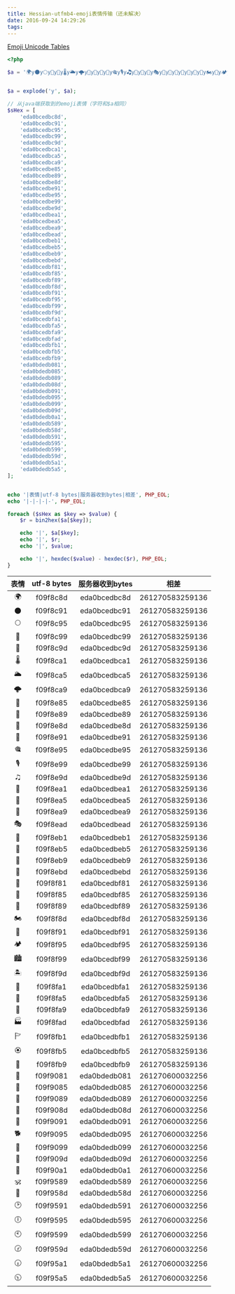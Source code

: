 ```yaml
---
title: Hessian-utfmb4-emoji表情传输（还未解决）
date: 2016-09-24 14:29:26
tags:
---
```



[Emoji Unicode Tables](http://apps.timwhitlock.info/emoji/tables/unicode)
```php
<?php

$a = '🌍y🌑y🌕y🌙y🌝y🌡y🌥y🌩y🎅y🎉y🎍y🎑y🎕y🎙y🎝y🎡y🎥y🎩y🎭y🎱y🎵y🎹y🎽y🏁y🏅y🏉y🏍y🏑y🏕y🏙y🏝y🏡y🏥y🏩y🏭y🏱y🏵y🏹y🐁y🐅y🐉y🐍y🐑y🐕y🐙y🐝y🐡y🕉y🕍y🕑y🕕y🕙y🕝y🕡y🕥';


$a = explode('y', $a);

// 从java端获取到的emoji表情（字符和$a相同）
$sHex = [
    'eda0bcedbc8d',
    'eda0bcedbc91',
    'eda0bcedbc95',
    'eda0bcedbc99',
    'eda0bcedbc9d',
    'eda0bcedbca1',
    'eda0bcedbca5',
    'eda0bcedbca9',
    'eda0bcedbe85',
    'eda0bcedbe89',
    'eda0bcedbe8d',
    'eda0bcedbe91',
    'eda0bcedbe95',
    'eda0bcedbe99',
    'eda0bcedbe9d',
    'eda0bcedbea1',
    'eda0bcedbea5',
    'eda0bcedbea9',
    'eda0bcedbead',
    'eda0bcedbeb1',
    'eda0bcedbeb5',
    'eda0bcedbeb9',
    'eda0bcedbebd',
    'eda0bcedbf81',
    'eda0bcedbf85',
    'eda0bcedbf89',
    'eda0bcedbf8d',
    'eda0bcedbf91',
    'eda0bcedbf95',
    'eda0bcedbf99',
    'eda0bcedbf9d',
    'eda0bcedbfa1',
    'eda0bcedbfa5',
    'eda0bcedbfa9',
    'eda0bcedbfad',
    'eda0bcedbfb1',
    'eda0bcedbfb5',
    'eda0bcedbfb9',
    'eda0bdedb081',
    'eda0bdedb085',
    'eda0bdedb089',
    'eda0bdedb08d',
    'eda0bdedb091',
    'eda0bdedb095',
    'eda0bdedb099',
    'eda0bdedb09d',
    'eda0bdedb0a1',
    'eda0bdedb589',
    'eda0bdedb58d',
    'eda0bdedb591',
    'eda0bdedb595',
    'eda0bdedb599',
    'eda0bdedb59d',
    'eda0bdedb5a1',
    'eda0bdedb5a5',
];


echo '|表情|utf-8 bytes|服务器收到bytes|相差', PHP_EOL;
echo '|-|-|-|-', PHP_EOL;

foreach ($sHex as $key => $value) {
    $r = bin2hex($a[$key]);

    echo '|', $a[$key];
    echo '|', $r;
    echo '|', $value;

    echo '|', hexdec($value) - hexdec($r), PHP_EOL;
}
```


|表情|utf-8 bytes|服务器收到bytes|相差
|:-:|:-:|:-:|:-:
|🌍|f09f8c8d|eda0bcedbc8d|261270583259136
|🌑|f09f8c91|eda0bcedbc91|261270583259136
|🌕|f09f8c95|eda0bcedbc95|261270583259136
|🌙|f09f8c99|eda0bcedbc99|261270583259136
|🌝|f09f8c9d|eda0bcedbc9d|261270583259136
|🌡|f09f8ca1|eda0bcedbca1|261270583259136
|🌥|f09f8ca5|eda0bcedbca5|261270583259136
|🌩|f09f8ca9|eda0bcedbca9|261270583259136
|🎅|f09f8e85|eda0bcedbe85|261270583259136
|🎉|f09f8e89|eda0bcedbe89|261270583259136
|🎍|f09f8e8d|eda0bcedbe8d|261270583259136
|🎑|f09f8e91|eda0bcedbe91|261270583259136
|🎕|f09f8e95|eda0bcedbe95|261270583259136
|🎙|f09f8e99|eda0bcedbe99|261270583259136
|🎝|f09f8e9d|eda0bcedbe9d|261270583259136
|🎡|f09f8ea1|eda0bcedbea1|261270583259136
|🎥|f09f8ea5|eda0bcedbea5|261270583259136
|🎩|f09f8ea9|eda0bcedbea9|261270583259136
|🎭|f09f8ead|eda0bcedbead|261270583259136
|🎱|f09f8eb1|eda0bcedbeb1|261270583259136
|🎵|f09f8eb5|eda0bcedbeb5|261270583259136
|🎹|f09f8eb9|eda0bcedbeb9|261270583259136
|🎽|f09f8ebd|eda0bcedbebd|261270583259136
|🏁|f09f8f81|eda0bcedbf81|261270583259136
|🏅|f09f8f85|eda0bcedbf85|261270583259136
|🏉|f09f8f89|eda0bcedbf89|261270583259136
|🏍|f09f8f8d|eda0bcedbf8d|261270583259136
|🏑|f09f8f91|eda0bcedbf91|261270583259136
|🏕|f09f8f95|eda0bcedbf95|261270583259136
|🏙|f09f8f99|eda0bcedbf99|261270583259136
|🏝|f09f8f9d|eda0bcedbf9d|261270583259136
|🏡|f09f8fa1|eda0bcedbfa1|261270583259136
|🏥|f09f8fa5|eda0bcedbfa5|261270583259136
|🏩|f09f8fa9|eda0bcedbfa9|261270583259136
|🏭|f09f8fad|eda0bcedbfad|261270583259136
|🏱|f09f8fb1|eda0bcedbfb1|261270583259136
|🏵|f09f8fb5|eda0bcedbfb5|261270583259136
|🏹|f09f8fb9|eda0bcedbfb9|261270583259136
|🐁|f09f9081|eda0bdedb081|261270600032256
|🐅|f09f9085|eda0bdedb085|261270600032256
|🐉|f09f9089|eda0bdedb089|261270600032256
|🐍|f09f908d|eda0bdedb08d|261270600032256
|🐑|f09f9091|eda0bdedb091|261270600032256
|🐕|f09f9095|eda0bdedb095|261270600032256
|🐙|f09f9099|eda0bdedb099|261270600032256
|🐝|f09f909d|eda0bdedb09d|261270600032256
|🐡|f09f90a1|eda0bdedb0a1|261270600032256
|🕉|f09f9589|eda0bdedb589|261270600032256
|🕍|f09f958d|eda0bdedb58d|261270600032256
|🕑|f09f9591|eda0bdedb591|261270600032256
|🕕|f09f9595|eda0bdedb595|261270600032256
|🕙|f09f9599|eda0bdedb599|261270600032256
|🕝|f09f959d|eda0bdedb59d|261270600032256
|🕡|f09f95a1|eda0bdedb5a1|261270600032256
|🕥|f09f95a5|eda0bdedb5a5|261270600032256
